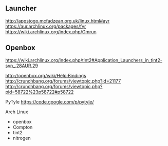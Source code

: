 Launcher
---
http://appstogo.mcfadzean.org.uk/linux.html#ayr
https://aur.archlinux.org/packages/fyr
https://wiki.archlinux.org/index.php/Gmrun

Openbox
---
https://wiki.archlinux.org/index.php/tint2#Application_Launchers_in_tint2-svn_.28AUR.29

http://openbox.org/wiki/Help:Bindings
http://crunchbang.org/forums/viewtopic.php?id=21177
http://crunchbang.org/forums/viewtopic.php?pid=58722%23p58722#p58722

PyTyle
https://code.google.com/p/pytyle/


Arch Linux
* openbox
* Compton
* tint2
* nitrogen
